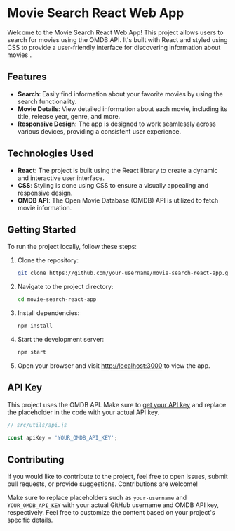 # Movie Search React Web App

Welcome to the Movie Search React Web App! This project allows users to search for movies using the OMDB API. It's built with React and styled using CSS to provide a user-friendly interface for discovering information about movies .

## Features

- **Search**: Easily find information about your favorite movies by using the search functionality.
- **Movie Details**: View detailed information about each movie, including its title, release year, genre, and more.
- **Responsive Design**: The app is designed to work seamlessly across various devices, providing a consistent user experience.

## Technologies Used

- **React**: The project is built using the React library to create a dynamic and interactive user interface.
- **CSS**: Styling is done using CSS to ensure a visually appealing and responsive design.
- **OMDB API**: The Open Movie Database (OMDB) API is utilized to fetch movie information.

## Getting Started

To run the project locally, follow these steps:

1. Clone the repository:

   ```bash
   git clone https://github.com/your-username/movie-search-react-app.git
   ```

2. Navigate to the project directory:

   ```bash
   cd movie-search-react-app
   ```

3. Install dependencies:

   ```bash
   npm install
   ```

4. Start the development server:

   ```bash
   npm start
   ```

5. Open your browser and visit [http://localhost:3000](http://localhost:3000) to view the app.

## API Key

This project uses the OMDB API. Make sure to [get your API key](http://www.omdbapi.com/apikey) and replace the placeholder in the code with your actual API key.

```javascript
// src/utils/api.js

const apiKey = 'YOUR_OMDB_API_KEY';
```

## Contributing

If you would like to contribute to the project, feel free to open issues, submit pull requests, or provide suggestions. Contributions are welcome!

Make sure to replace placeholders such as `your-username` and `YOUR_OMDB_API_KEY` with your actual GitHub username and OMDB API key, respectively. Feel free to customize the content based on your project's specific details.

